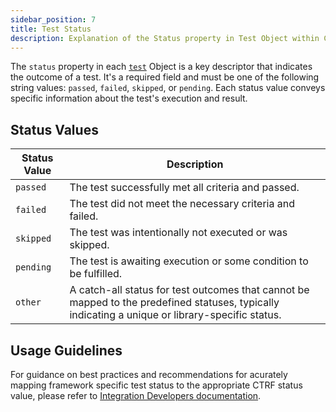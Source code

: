 ```yaml
---
sidebar_position: 7
title: Test Status
description: Explanation of the Status property in Test Object within CTRF.
---
```


The `status` property in each [`test`](/docs/schema/test) Object is a key descriptor that indicates the outcome of a test. It's a required field and must be one of the following string values: `passed`, `failed`, `skipped`, or `pending`. Each status value conveys specific information about the test's execution and result.

## Status Values

| Status Value   | Description                                                                   |
| -------------- | ----------------------------------------------------------------------------- |
| `passed`       | The test successfully met all criteria and passed.                            |
| `failed`       | The test did not meet the necessary criteria and failed.                      |
| `skipped`      | The test was intentionally not executed or was skipped.                       |
| `pending`      | The test is awaiting execution or some condition to be fulfilled.             |
| `other`        | A catch-all status for test outcomes that cannot be mapped to the predefined statuses, typically indicating a unique or library-specific status. |



## Usage Guidelines

For guidance on best practices and recommendations for acurately mapping framework specific test status to the appropriate CTRF status value, please refer to [Integration Developers documentation](/docs/integrators/manage-docs-versions).